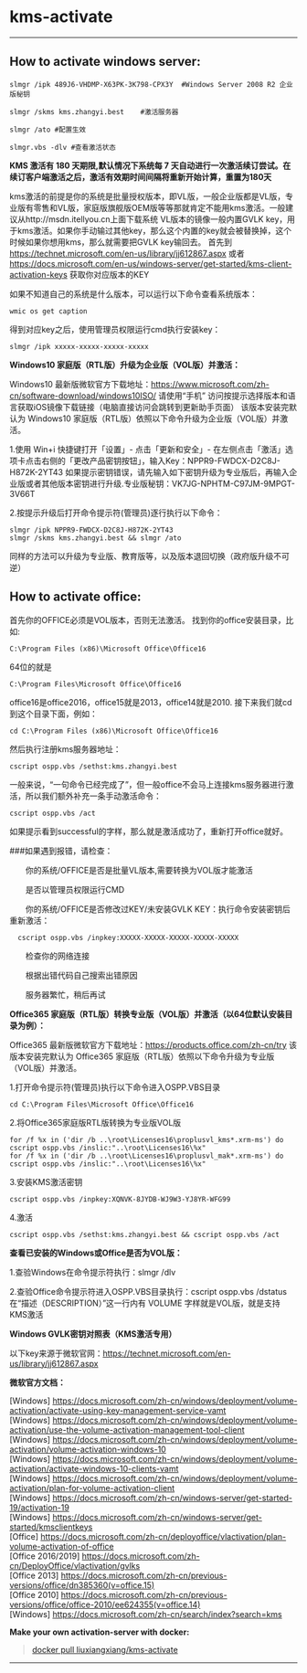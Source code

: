 # kms-activate
---
##  How to activate windows server:
```
slmgr /ipk 489J6-VHDMP-X63PK-3K798-CPX3Y  #Windows Server 2008 R2 企业版秘钥

slmgr /skms kms.zhangyi.best	#激活服务器

slmgr /ato #配置生效

slmgr.vbs -dlv #查看激活状态
```
**KMS 激活有 180 天期限,默认情况下系统每 7 天自动进行一次激活续订尝试。在续订客户端激活之后，激活有效期时间间隔将重新开始计算，重置为180天**<br/>

kms激活的前提是你的系统是批量授权版本，即VL版，一般企业版都是VL版，专业版有零售和VL版，家庭版旗舰版OEM版等等那就肯定不能用kms激活。一般建议从http://msdn.itellyou.cn上面下载系统 
VL版本的镜像一般内置GVLK key，用于kms激活。如果你手动输过其他key，那么这个内置的key就会被替换掉，这个时候如果你想用kms，那么就需要把GVLK key输回去。
首先到 https://technet.microsoft.com/en-us/library/jj612867.aspx 或者 https://docs.microsoft.com/en-us/windows-server/get-started/kms-client-activation-keys 获取你对应版本的KEY

如果不知道自己的系统是什么版本，可以运行以下命令查看系统版本：
```
wmic os get caption
```
得到对应key之后，使用管理员权限运行cmd执行安装key：
```
slmgr /ipk xxxxx-xxxxx-xxxxx-xxxxx
```
**Windows10 家庭版（RTL版）升级为企业版（VOL版）并激活：**

Windows10 最新版微软官方下载地址：https://www.microsoft.com/zh-cn/software-download/windows10ISO/
请使用“手机” 访问按提示选择版本和语言获取iOS镜像下载链接（电脑直接访问会跳转到更新助手页面）
该版本安装完默认为 Windows10 家庭版（RTL版）依照以下命令升级为企业版（VOL版）并激活。

1.使用 Win+i 快捷键打开「设置」- 点击「更新和安全」- 在左侧点击「激活」选项卡点击右侧的「更改产品密钥按钮」，输入Key：NPPR9-FWDCX-D2C8J-H872K-2YT43
如果提示密钥错误，请先输入如下密钥升级为专业版后，再输入企业版或者其他版本密钥进行升级.专业版秘钥：VK7JG-NPHTM-C97JM-9MPGT-3V66T

2.按提示升级后打开命令提示符(管理员)逐行执行以下命令：
```
slmgr /ipk NPPR9-FWDCX-D2C8J-H872K-2YT43
slmgr /skms kms.zhangyi.best && slmgr /ato
```
同样的方法可以升级为专业版、教育版等，以及版本退回切换（政府版升级不可逆）

##  How to activate office:

首先你的OFFICE必须是VOL版本，否则无法激活。 找到你的office安装目录，比如:
```
C:\Program Files (x86)\Microsoft Office\Office16
```
64位的就是
```
C:\Program Files\Microsoft Office\Office16
```
office16是office2016，office15就是2013，office14就是2010.
接下来我们就cd到这个目录下面，例如：
```
cd C:\Program Files (x86)\Microsoft Office\Office16
```
然后执行注册kms服务器地址：
```
cscript ospp.vbs /sethst:kms.zhangyi.best
```
一般来说，“一句命令已经完成了”，但一般office不会马上连接kms服务器进行激活，所以我们额外补充一条手动激活命令：
```
cscript ospp.vbs /act
```
如果提示看到successful的字样，那么就是激活成功了，重新打开office就好。

###如果遇到报错，请检查：

&emsp;&emsp;你的系统/OFFICE是否是批量VL版本,需要转换为VOL版才能激活

&emsp;&emsp;是否以管理员权限运行CMD

&emsp;&emsp;你的系统/OFFICE是否修改过KEY/未安装GVLK KEY：执行命令安装密钥后重新激活：
```
  cscript ospp.vbs /inpkey:XXXXX-XXXXX-XXXXX-XXXXX-XXXXX
```
&emsp;&emsp;检查你的网络连接

&emsp;&emsp;根据出错代码自己搜索出错原因

&emsp;&emsp;服务器繁忙，稍后再试

**Office365 家庭版（RTL版）转换专业版（VOL版）并激活（以64位默认安装目录为例）：**

Office365 最新版微软官方下载地址：https://products.office.com/zh-cn/try
该版本安装完默认为 Office365 家庭版（RTL版）依照以下命令升级为专业版（VOL版）并激活。

1.打开命令提示符(管理员)执行以下命令进入OSPP.VBS目录
```
cd C:\Program Files\Microsoft Office\Office16
```
2.将Office365家庭版RTL版转换为专业版VOL版
```
for /f %x in ('dir /b ..\root\Licenses16\proplusvl_kms*.xrm-ms') do cscript ospp.vbs /inslic:"..\root\Licenses16\%x"
for /f %x in ('dir /b ..\root\Licenses16\proplusvl_mak*.xrm-ms') do cscript ospp.vbs /inslic:"..\root\Licenses16\%x"
```
3.安装KMS激活密钥
```
cscript ospp.vbs /inpkey:XQNVK-8JYDB-WJ9W3-YJ8YR-WFG99
```
4.激活
```
cscript ospp.vbs /sethst:kms.zhangyi.best && cscript ospp.vbs /act
```
**查看已安装的Windows或Office是否为VOL版：**

1.查验Windows在命令提示符执行：slmgr /dlv

2.查验Office命令提示符进入OSPP.VBS目录执行：cscript ospp.vbs /dstatus
在“描述（DESCRIPTION）”这一行内有 VOLUME 字样就是VOL版，就是支持KMS激活

**Windows GVLK密钥对照表（KMS激活专用）**

以下key来源于微软官网：https://technet.microsoft.com/en-us/library/jj612867.aspx

**微软官方文档：**

[Windows] https://docs.microsoft.com/zh-cn/windows/deployment/volume-activation/activate-using-key-management-service-vamt<br/>
[Windows] https://docs.microsoft.com/zh-cn/windows/deployment/volume-activation/use-the-volume-activation-management-tool-client<br/>
[Windows] https://docs.microsoft.com/zh-cn/windows/deployment/volume-activation/volume-activation-windows-10<br/>
[Windows] https://docs.microsoft.com/zh-cn/windows/deployment/volume-activation/activate-windows-10-clients-vamt<br/>
[Windows] https://docs.microsoft.com/zh-cn/windows/deployment/volume-activation/plan-for-volume-activation-client<br/>
[Windows] https://docs.microsoft.com/zh-cn/windows-server/get-started-19/activation-19<br/>
[Windows] https://docs.microsoft.com/zh-cn/windows-server/get-started/kmsclientkeys<br/>
[Office] https://docs.microsoft.com/zh-cn/deployoffice/vlactivation/plan-volume-activation-of-office<br/>
[Office 2016/2019] https://docs.microsoft.com/zh-cn/DeployOffice/vlactivation/gvlks<br/>
[Office 2013] https://docs.microsoft.com/zh-cn/previous-versions/office/dn385360(v=office.15)<br/>
[Office 2010] https://docs.microsoft.com/zh-cn/previous-versions/office/office-2010/ee624355(v=office.14)<br/>
[Windows] https://docs.microsoft.com/zh-cn/search/index?search=kms<br/>

**Make your own activation-server with docker:**
>    [docker pull liuxiangxiang/kms-activate](https://hub.docker.com/r/liuxiangxiang/kms-activate)
---
